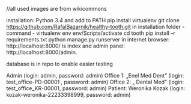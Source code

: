 //all used images are from wikicommons

installation:
Python 3.4 and add to PATH
pip install virtualenv
git clone https://github.com/RafalBazarnik/healthy-tooth.git
in installation folder - command - virtualenv env
env/Scripts/activate
cd tooth
pip install –r requirements.txt
python manage.py runserver
in internet browser: http://localhost:8000/ is index and  admin panel: http://localhost:8000/admin.

database is in repo to enable easier testing


Admin (login: admin, password: admin)
Office 1: „Enel Med Dent” (login: test_office-PD-00001 , password: admin)
Office 2: „ Dental Med” (login: test_office_KR-00001, password: admin)
Patient: Weronika Kozak (login: kozak-weronika-22233398999, password: admin)

